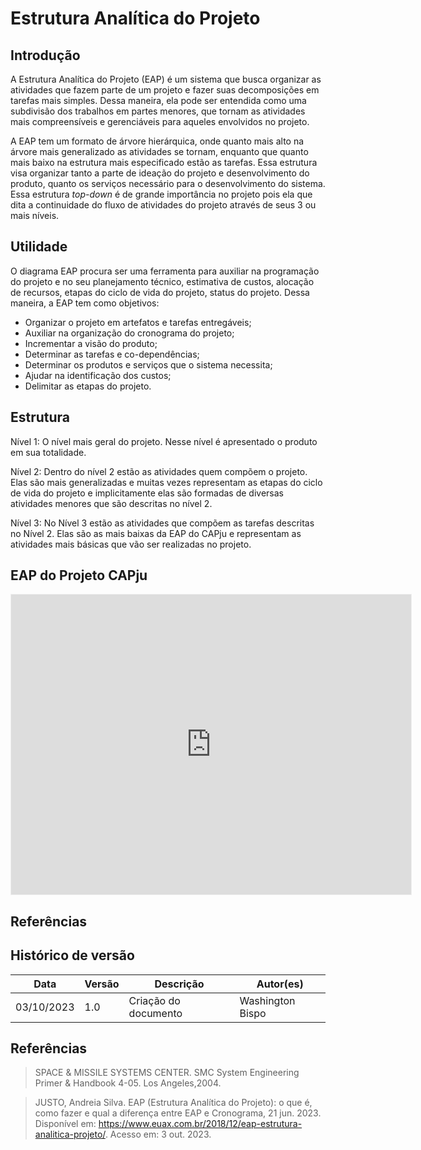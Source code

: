 # Estrutura Analítica do Projeto

## Introdução
A Estrutura Analítica do Projeto (EAP) é um sistema que busca organizar as atividades que fazem parte de um projeto e fazer suas decomposições em tarefas mais simples. Dessa maneira, ela pode ser entendida como uma subdivisão dos trabalhos em partes menores, que tornam as atividades mais compreensíveis e gerenciáveis para aqueles envolvidos no projeto.

A EAP tem um formato de árvore hierárquica, onde quanto mais alto na árvore mais generalizado as atividades se tornam, enquanto que quanto mais baixo na estrutura mais especificado estão as tarefas. Essa estrutura visa organizar tanto a parte de ideação do projeto e desenvolvimento do produto, quanto os serviços necessário para o desenvolvimento do sistema. Essa estrutura _top-down_ é de grande importância no projeto pois ela que dita a continuidade do fluxo de atividades do projeto através de seus 3 ou mais níveis.


## Utilidade
O diagrama EAP procura ser uma ferramenta para auxiliar na programação do projeto e no seu planejamento técnico, estimativa de custos, alocação de recursos, etapas do ciclo de vida do projeto, status do projeto. Dessa maneira, a EAP tem como objetivos:

 - Organizar o projeto em artefatos e tarefas entregáveis;
 - Auxiliar na organização do cronograma do projeto;
 - Incrementar a visão do produto;
 - Determinar as tarefas e co-dependências;
 - Determinar os produtos e serviços que o sistema necessita;
 - Ajudar na identificação dos custos;
 - Delimitar as etapas do projeto.


## Estrutura

Nível 1: O nível mais geral do projeto. Nesse nível é apresentado o produto em sua totalidade.

Nível 2: Dentro do nível 2 estão as atividades quem compõem o projeto. Elas são mais generalizadas e muitas vezes representam as etapas do ciclo de vida do projeto e implicitamente elas são formadas de diversas atividades menores que são descritas no nível 2. 

Nível 3: No Nível 3 estão as atividades que compõem as tarefas descritas no Nível 2. Elas são as mais baixas da EAP do CAPju e representam as atividades mais básicas que vão ser realizadas no projeto.

## EAP do Projeto CAPju

<iframe src='https://viewer.diagrams.net/?tags=%7B%7D&target=blank&highlight=0000ff&edit=_blank&layers=1&nav=1&title=EAP.drawio#Uhttps%3A%2F%2Fdrive.google.com%2Fuc%3Fid%3D1FTpA8ZT8dYMNGOZObNBvQJKLJfS9cfmD%26export%3Ddownload' width='100%' height='480px' style='min-width: 640px; min-height: 480px; background-color: #f4f4f4; border: 1px solid #efefef' sandbox='allow-same-origin allow-scripts allow-modals allow-popups allow-popups-to-escape-sandbox'> </iframe> 

## Referências

## Histórico de versão

| Data | Versão | Descrição | Autor(es) |
| ---- | ------ | --------- | --------- |
| 03/10/2023 | 1.0 | Criação do documento | Washington Bispo |

## Referências

> SPACE & MISSILE SYSTEMS CENTER. SMC System Engineering Primer & Handbook 4-05. Los Angeles,2004.

> JUSTO, Andreia Silva. EAP (Estrutura Analítica do Projeto): o que é, como fazer e qual a diferença entre EAP e Cronograma, 21 jun. 2023. Disponível em: https://www.euax.com.br/2018/12/eap-estrutura-analitica-projeto/. Acesso em: 3 out. 2023.